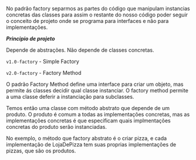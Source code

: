 No padrão factory separmos as partes do código que manipulam instancias concretas das classes
para assim o restante do nosso código poder seguir o conceito de projeto onde se programa
para interfaces e não para implementações.

_**Principio de projeto**_

Depende de abstrações. Não depende de classes concretas. 

`v1.0-factory` - Simple Factory

`v2.0-factory` - Factory Method

O padrão Factory Method define uma interface para criar um objeto, mas permite ás classes decidir qual 
classe instanciar. O factory method permite a uma classe deferir a instanciação para subclasses.

Temos então uma classe com método abstrato que depende de um produto. O produto é comum a todas as 
implementações concretas, mas as implementações concretas é que especificam quais implmentações
concretas do produto serão instanciadas.

No exemplo, o método que factory abstrato é o criar pizza, e cada implementação de 
LojaDePizza tem suas proprias implementações de pizzas, que são os produtos.

